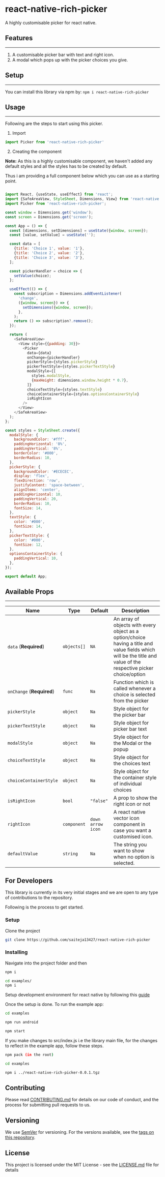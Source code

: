 # react-native-rich-picker

A highly customisable picker for react native.

## Features
---
1. A customisable picker bar with text and right icon.
2. A modal which pops up with the picker choices you give.

## Setup
---
You can install this library via npm by: `npm i react-native-rich-picker`

## Usage
---
Following are the steps to start using this picker.

1. Import
```js
import Picker from 'react-native-rich-picker'
```

2. Creating the component

**Note:** As this is a highly customisable component, we haven't added any default styles and all the styles has to be created by default. 

Thus i am providing a full component below which you can use as a starting point.
```js

import React, {useState, useEffect} from 'react';
import {SafeAreaView, StyleSheet, Dimensions, View} from 'react-native';
import Picker from 'react-native-rich-picker';

const window = Dimensions.get('window');
const screen = Dimensions.get('screen');

const App = () => {
  const [dimensions, setDimensions] = useState({window, screen});
  const [value, setValue] = useState('');

  const data = [
    {title: 'Choice 1', value: '1'},
    {title: 'Choice 2', value: '2'},
    {title: 'Choice 3', value: '3'},
  ];

  const pickerHandler = choice => {
    setValue(choice);
  };

  useEffect(() => {
    const subscription = Dimensions.addEventListener(
      'change',
      ({window, screen}) => {
        setDimensions({window, screen});
      },
    );
    return () => subscription?.remove();
  });

  return (
    <SafeAreaView>
      <View style={{padding: 30}}>
        <Picker
          data={data}
          onChange={pickerHandler}
          pickerStyle={styles.pickerStyle}
          pickerTextStyle={styles.pickerTextStyle}
          modalStyle={[
            styles.modalStyle,
            {maxHeight: dimensions.window.height * 0.7},
          ]}
          choiceTextStyle={styles.textStyle}
          choiceContainerStyle={styles.optionsContainerStyle}
          isRightIcon
        />
      </View>
    </SafeAreaView>
  );
};

const styles = StyleSheet.create({
  modalStyle: {
    backgroundColor: '#fff',
    paddingHorizontal: '8%',
    paddingVertical: '8%',
    borderColor: '#000',
    borderRadius: 10,
  },
  pickerStyle: {
    backgroundColor: '#ECECEC',
    display: 'flex',
    flexDirection: 'row',
    justifyContent: 'space-between',
    alignItems: 'center',
    paddingHorizontal: 10,
    paddingVertical: 20,
    borderRadius: 10,
    fontSize: 14,
  },
  textStyle: {
    color: '#000',
    fontSize: 14,
  },
  pickerTextStyle: {
    color: '#000',
    fontSize: 12,
  },
  optionsContainerStyle: {
    paddingVertical: 10,
  },
});

export default App;
```

## Available Props
---
| Name                             | Type                 | Default                        | Description                                                                                                                                |
| -------------------------------- | -------------------- | ------------------------------ | ------------------------------------------------------------------------------------------------------------------------------------------ |
| `data` (**Required**)                   | `objects[]` | `NA`                    | An array of objects with every object as a option/choice  having a title and value fields which will be the title and value of the respective picker choice/option                                                                                                                        |
| `onChange` (**Required**)             | `func`             | `Na`                            | Function which is called whenever a choice is selected from the picker                                                                                                |
| `pickerStyle`                   | `object` | `Na`                 | Style object for the picker bar                                                                                                    |
| `pickerTextStyle`             | `object`             | `Na`                            | Style object for picker bar text                                                                                                |
| `modalStyle`                  | `object`               | `Na`                          | Style object for the Modal or the popup                                                                                                   |
| `choiceTextStyle`                    | `object`               | `Na`                           | Style object for the choices text                           |
| `choiceContainerStyle`                    | `object`               | `Na`                           | Style object for the container style of individual choices                                                                                                                        |
| `isRightIcon`                  | `bool`             | `"false"`                        | A prop to show the right icon or not                                                                             |
| `rightIcon`                | `component`             | `down arrow icon`                           | A react native vector icon component in case you want a customised icon.                                                                                             |
| `defaultValue`     | `string`             | `Na`                            | The string you want to show when no option is selected.                                                                                                                                    
## For Developers

This library is currently in its very initial stages and we are open to any type of contributions to the repository.

Following is the process to get started.

### Setup

Clone the project

```bash
git clone https://github.com/saiteja13427/react-native-rich-picker
```

### Installing

Navigate into the project folder and then

```bash
npm i

cd examples/
npm i
```

Setup development environment for react native by following this [guide](https://reactnative.dev/docs/environment-setup)

Once the setup is done. To run the example app:

```bash
cd examples

npm run android 

npm start
```

If you make changes to src/index.js i.e the library main file, for the changes to reflect in the example app, follow these steps.

```bash
npm pack (in the root)

cd examples

npm i ../react-native-rich-picker-0.0.1.tgz
```

## Contributing

Please read [CONTRIBUTING.md](CONTRIBUTING.md) for details on our code of conduct, and the process for submitting pull requests to us.

## Versioning

We use [SemVer](http://semver.org/) for versioning. For the versions available, see the [tags on this repository](https://github.com/your/project/tags). 


## License

This project is licensed under the MIT License - see the [LICENSE.md](LICENSE.md) file for details

